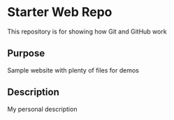 # Starter Web Repo

This repository is for showing how Git and GitHub work

## Purpose

Sample website with plenty of files for demos

## Description

My personal description
